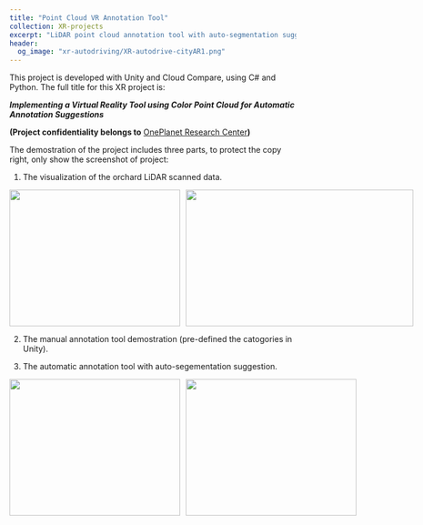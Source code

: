 ```yaml
---
title: "Point Cloud VR Annotation Tool"
collection: XR-projects
excerpt: "LiDAR point cloud annotation tool with auto-segmentation suggection in VR environment <br/><img src='{{site.url}}/images/xr-annotool/XR-annotool-cover.png'>"
header: 
  og_image: "xr-autodriving/XR-autodrive-cityAR1.png"
---
```

This project is developed with Unity and Cloud Compare, using C# and Python. The full title for this XR project is:

***Implementing a Virtual Reality Tool using Color Point Cloud for Automatic Annotation Suggestions***

**(Project confidentiality belongs to** [OnePlanet Research Center](https://www.oneplanetresearch.nl/)**)**

The demostration of the project includes three parts, to protect the copy right, only show the screenshot of project:

1. The visualization of the orchard LiDAR scanned data.

<div style="display: flex; align-items: center; gap: 10px;">
    <img src="{{site.url}}/images/xr-annotool/XR-annotool-orchardRGB.png" alt="" width="300" height="240">
    <img src="{{site.url}}/images/xr-annotool/XR-annotool-orchardview.png" alt="" width="400" height="240">
</div>

2. The manual annotation tool demostration (pre-defined the catogories in Unity).

3. The automatic annotation tool with auto-segementation suggestion.

<div style="display: flex; align-items: center; gap: 10px;">
    <img src="{{site.url}}/images/xr-annotool/XR-annotool-cover.png" alt="" width="300" height="240">
    <img src="{{site.url}}/images/xr-annotool/XR-annotool-segmentation.png" alt="" width="300" height="240">
</div>